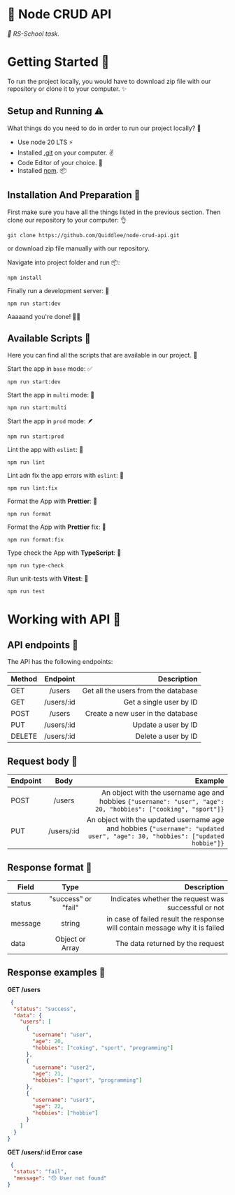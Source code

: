 # 💚 Node CRUD API

*🦥 RS-School task.*

# Getting Started 🚀
To run the project locally, you would have to download zip file with our repository or clone it to your computer. ✨

## Setup and Running ⚠️

What things do you need to do in order to run our project locally? 🤔

* Use node 20 LTS ⚡
* Installed [.git](https://git-scm.com/) on your computer. ✌️
* Code Editor of your choice. 📝
* Installed [npm](https://www.npmjs.com/). 📦

## Installation And Preparation 🔮

First make sure you have all the things listed in the previous section. Then clone our repository to your computer: 👌

```
git clone https://github.com/Quiddlee/node-crud-api.git
```

or download zip file manually with our repository.

Navigate into project folder and run 📦:

```
npm install
```

Finally run a development server: 🤩
```
npm run start:dev
```
Aaaaand you're done! 🎉🥳

## Available Scripts 🥑

Here you can find all the scripts that are available in our project. 🦚

Start the app in `base` mode: ✅

```
npm run start:dev
```

Start the app in `multi` mode: 🪭

```
npm run start:multi
```

Start the app in `prod` mode: 🪶

```
npm run start:prod
```

Lint the app with `eslint`: 🦚

```
npm run lint
```

Lint adn fix the app errors with `eslint`: 🐨

```
npm run lint:fix
```

Format the App with **Prettier**: 🧹

```
npm run format
```

Format the App with **Prettier** fix: 🍃

```
npm run format:fix
```

Type check the App with **TypeScript**: 🦁

```
npm run type-check
```

Run unit-tests with  **Vitest**: 🧪

```
npm run test
```
# Working with API 🐳

## API endpoints 🦉
The API has the following endpoints:

| Method  |    Endpoint    |                         Description |
|---------|:--------------:|------------------------------------:|
| GET	    |     /users     | Get all the users from the database |
| GET     |  	/users/:id   |            	Get a single user by ID |
| POST    |    	/users     |  	Create a new user in the database |
| PUT     |  	/users/:id   |                	Update a user by ID |
| DELETE  |  	/users/:id   |                	Delete a user by ID |

## Request body 🥑

| Endpoint |    Body    |                                                                                                                     Example |
|----------|:----------:|----------------------------------------------------------------------------------------------------------------------------:|
| POST     |   /users   |               	An object with the username age and hobbies	```{"username": "user", "age": 20, "hobbies": ["cooking", "sport"]}``` |
| PUT      | /users/:id | 	An object with the updated username age and hobbies	```{"username": "updated user", "age": 30, "hobbies": ["updated hobbie"]}``` |

## Response format 🍇

| Field   |        Type         |                                                                  Description |
|---------|:-------------------:|-----------------------------------------------------------------------------:|
| status  | "success" or "fail" |                         	Indicates whether the request was successful or not |
| message |       string        | 	in case of failed result the response will contain message why it is failed |
| data    |   Object or Array   |                                            	The data returned by the request |

## Response examples 🍋

**GET /users**

```json
 {
  "status": "success",
  "data": {
    "users": [
      {
        "username": "user",
        "age": 20,
        "hobbies": ["coking", "sport", "programming"]
      },
      {
        "username": "user2",
        "age": 21,
        "hobbies": ["sport", "programming"]
      },
      {
        "username": "user3",
        "age": 22,
        "hobbies": ["hobbie"]
      }
    ]
  }
}
```

**GET /users/:id Error case**

```json
 {
  "status": "fail",
  "message": "😯 User not found"
}
```
